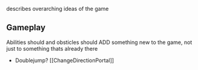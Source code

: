 describes overarching ideas of the game

## Gameplay
Abilities should and obsticles should ADD something new to the game, not just to something thats already there

- Doublejump?
[[ChangeDirectionPortal]]